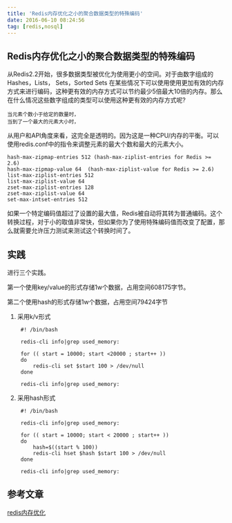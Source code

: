 ```yaml
---
title: 'Redis内存优化之小的聚合数据类型的特殊编码'
date: 2016-06-10 08:24:56
tag: [redis,nosql]
---
```


## Redis内存优化之小的聚合数据类型的特殊编码
从Redis2.2开始，很多数据类型被优化为使用更小的空间。对于由数字组成的Hashes，Lists， Sets，Sorted Sets 在某些情况下可以使用使用更加有效的内存方式来进行编码，这种更有效的内存方式可以节约最少5倍最大10倍的内存。那么在什么情况这些数字组成的类型可以使用这种更有效的内存方式呢?

    当元素个数小于给定的数量时，
    当到了一个最大的元素大小时，


从用户和API角度来看，这完全是透明的。因为这是一种CPU/内存的平衡。可以使用redis.conf中的指令来调整元素的最大个数和最大的元素大小。

    hash-max-zipmap-entries 512 (hash-max-ziplist-entries for Redis >= 2.6)
    hash-max-zipmap-value 64  (hash-max-ziplist-value for Redis >= 2.6)
    list-max-ziplist-entries 512
    list-max-ziplist-value 64
    zset-max-ziplist-entries 128
    zset-max-ziplist-value 64
    set-max-intset-entries 512


如果一个特定编码值超过了设置的最大值，Redis被自动将其转为普通编码。这个转换过程，对于小的取值非常快，但如果你为了使用特殊编码值而改变了配置，那么就需要允许压力测试来测试这个转换时间了。 

## 实践

进行三个实践。

第一个使用key/value的形式存储1w个数据，占用空间608175字节。

第二个使用hash的形式存储1w个数据，占用空间79424字节

1. 采用k/v形式


		#! /bin/bash
  
		redis-cli info|grep used_memory:
	
		for (( start = 10000; start <20000 ; start++ ))
		do
		    redis-cli set $start 100 > /dev/null
		done
	
		redis-cli info|grep used_memory:
	
2. 采用hash形式


		#! /bin/bash
	
		redis-cli info|grep used_memory:
	
		for (( start = 10000; start < 20000 ; start++ ))
		do
		    hash=$((start % 100))
		    redis-cli hset $hash $start 100 > /dev/null
		done
	
		redis-cli info|grep used_memory:



	
	
## 参考文章

[redis内存优化](http://redis.io/topics/memory-optimization)
